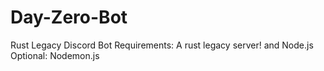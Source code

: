# Day-Zero-Bot
Rust Legacy Discord Bot
Requirements: A rust legacy server! and Node.js
Optional: Nodemon.js
